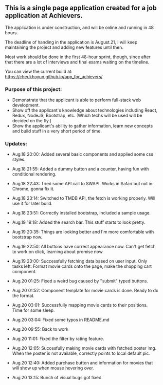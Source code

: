 ## This is a single page application created for a job application at Achievers.

The application is under construction, and will be online and running in 48 hours.

The deadline of handing in the application is August.21, I will keep maintaining the project and adding new features until then.

Most work should be done in the first 48-hour sprint, though, since after that there are a lot of interviews and final exams waiting on the timeline.

You can view the current build at: https://cheukhoyun.github.io/app_for_achievers/

### Purpose of this project:

- Demonstrate that the applicant is able to perform full-stack web development.
- Show off the applicant's knowledge about technologies including React, Redux, NodeJS, Bootstrap, etc. (Which techs will be used will be decided on the fly.)
- Show the applicant's ability to gather information, learn new concepts and build stuff in a very short period of time.

### Updates:

- Aug.18 20:00: Added several basic components and applied some css styles.
- Aug.18 21:55: Added a dummy button and a counter, having fun with conditional rendering.
- Aug.18 22:43: Tried some API call to SWAPI. Works in Safari but not in Chrome, gonna fix it.
- Aug.18 23:14: Switched to TMDB API, the fetch is working properly. Will use it for later build.
- Aug.18 23:51: Correctly installed bootstrap, included a sample usage.

- Aug.19 19:18: Added the search bar. This stuff starts to look pretty.
- Aug.19 20:35: Things are looking better and I'm more comfortable with bootstrap now.
- Aug.19 22:50: All buttons have correct appearance now. Can't get fetch to work on click, learning about promise now.
- Aug.19 23:00: Successfully fetching data based on user input. Only tasks left: Format movie cards onto the page, make the shopping cart component.
- Aug.20 01:25: Fixed a weird bug caused by "submit" typed buttons.
- Aug.20 01:52: Component template for movie cards is done. Ready to do the format.
- Aug.20 03:01: Successfully mapping movie cards to their positions. Time for some sleep.
- Aug.20 03:04: Fixed some typos in README.md
- Aug.20 09:55: Back to work
- Aug.20 11:01: Fixed the filter by rating feature.
- Aug.20 12:05: Succesfully making movie cards with fetched poster img. When the poster is not available, correctly points to local default pic.
- Aug.20 12:40: Added purchase button and information for movies that will show up when mouse hovering over.
- Aug.20 13:15: Bunch of visual bugs got fixed.
